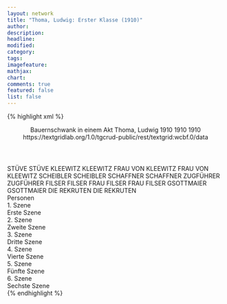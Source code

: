 ```yaml
---
layout: network
title: "Thoma, Ludwig: Erster Klasse (1910)"
author:
description:
headline:
modified:
category:
tags:
imagefeature:
mathjax:
chart:
comments: true
featured: false
list: false
---
```

{% highlight xml %}
<?xml-model href="http://raw.githubusercontent.com/DLiNa/project/master/rules/lina.rnc"?><?xml-model href="http://raw.githubusercontent.com/DLiNa/project/master/rules/lina.sch"?>
<play xmlns="http://lina.digital">
  <header>
    <title>Erster Klasse</title>
    <subtitle>Bauernschwank in einem Akt</subtitle>
    <genretitle/>
    <author>Thoma, Ludwig</author>
    <date type="print" when="1910">1910</date>
    <date type="premiere" when="1910">1910</date>
    <date type="written" when="1910">1910</date>
    <source>https://textgridlab.org/1.0/tgcrud-public/rest/textgrid:wcbf.0/data</source>
  </header>
  <personae>
    <character>
      <name>STÜVE</name>
      <alias xml:id="stüve">
        <name>STÜVE</name>
      </alias>
    </character>
    <character>
      <name>KLEEWITZ</name>
      <alias xml:id="kleewitz">
        <name>KLEEWITZ</name>
      </alias>
    </character>
    <character>
      <name>FRAU VON KLEEWITZ</name>
      <alias xml:id="frau_von_kleewitz">
        <name>FRAU VON KLEEWITZ</name>
      </alias>
    </character>
    <character>
      <name>SCHEIBLER</name>
      <alias xml:id="scheibler">
        <name>SCHEIBLER</name>
      </alias>
    </character>
    <character>
      <name>SCHAFFNER</name>
      <alias xml:id="schaffner">
        <name>SCHAFFNER</name>
      </alias>
    </character>
    <character>
      <name>ZUGFÜHRER</name>
      <alias xml:id="zugführer">
        <name>ZUGFÜHRER</name>
      </alias>
    </character>
    <character>
      <name>FILSER</name>
      <alias xml:id="filser">
        <name>FILSER</name>
      </alias>
    </character>
    <character>
      <name>FRAU FILSER</name>
      <alias xml:id="frau_filser">
        <name>FRAU FILSER</name>
      </alias>
    </character>
    <character>
      <name>GSOTTMAIER</name>
      <alias xml:id="gsottmaier">
        <name>GSOTTMAIER</name>
      </alias>
    </character>
    <character>
      <name>DIE REKRUTEN</name>
      <alias xml:id="die_rekruten">
        <name>DIE REKRUTEN</name>
      </alias>
    </character>
  </personae>
  <text>
    <div>
      <head>Personen</head>
    </div>
    <div>
      <head>1. Szene</head>
      <div>
        <head>Erste Szene</head>
        <sp who="#stüve">
          <amount n="13" unit="speech_acts"/>
          <amount n="420" unit="words"/>
          <amount n="7" unit="lines"/>
          <amount n="2511" unit="chars"/>
        </sp>
        <sp who="#kleewitz">
          <amount n="4" unit="speech_acts"/>
          <amount n="4" unit="words"/>
          <amount n="4" unit="lines"/>
          <amount n="13" unit="chars"/>
        </sp>
        <sp who="#frau_von_kleewitz">
          <amount n="3" unit="speech_acts"/>
          <amount n="12" unit="words"/>
          <amount n="3" unit="lines"/>
          <amount n="45" unit="chars"/>
        </sp>
        <sp who="#scheibler">
          <amount n="7" unit="speech_acts"/>
          <amount n="37" unit="words"/>
          <amount n="7" unit="lines"/>
          <amount n="236" unit="chars"/>
        </sp>
      </div>
    </div>
    <div>
      <head>2. Szene</head>
      <div>
        <head>Zweite Szene</head>
        <sp who="#schaffner">
          <amount n="8" unit="speech_acts"/>
          <amount n="39" unit="words"/>
          <amount n="8" unit="lines"/>
          <amount n="186" unit="chars"/>
        </sp>
        <sp who="#stüve">
          <amount n="9" unit="speech_acts"/>
          <amount n="135" unit="words"/>
          <amount n="7" unit="lines"/>
          <amount n="716" unit="chars"/>
        </sp>
        <sp who="#scheibler">
          <amount n="4" unit="speech_acts"/>
          <amount n="32" unit="words"/>
          <amount n="4" unit="lines"/>
          <amount n="182" unit="chars"/>
        </sp>
      </div>
    </div>
    <div>
      <head>3. Szene</head>
      <div>
        <head>Dritte Szene</head>
        <sp who="#zugführer">
          <amount n="21" unit="speech_acts"/>
          <amount n="347" unit="words"/>
          <amount n="14" unit="lines"/>
          <amount n="2095" unit="chars"/>
        </sp>
        <sp who="#stüve">
          <amount n="38" unit="speech_acts"/>
          <amount n="1529" unit="words"/>
          <amount n="15" unit="lines"/>
          <amount n="8739" unit="chars"/>
        </sp>
        <sp who="#scheibler">
          <amount n="30" unit="speech_acts"/>
          <amount n="210" unit="words"/>
          <amount n="27" unit="lines"/>
          <amount n="1176" unit="chars"/>
        </sp>
        <sp who="#kleewitz">
          <amount n="10" unit="speech_acts"/>
          <amount n="49" unit="words"/>
          <amount n="9" unit="lines"/>
          <amount n="270" unit="chars"/>
        </sp>
        <sp who="#frau_von_kleewitz">
          <amount n="8" unit="speech_acts"/>
          <amount n="38" unit="words"/>
          <amount n="8" unit="lines"/>
          <amount n="177" unit="chars"/>
        </sp>
        <sp who="#schaffner">
          <amount n="5" unit="speech_acts"/>
          <amount n="32" unit="words"/>
          <amount n="5" unit="lines"/>
          <amount n="157" unit="chars"/>
        </sp>
      </div>
    </div>
    <div>
      <head>4. Szene</head>
      <div>
        <head>Vierte Szene</head>
        <sp who="#filser">
          <amount n="79" unit="speech_acts"/>
          <amount n="1283" unit="words"/>
          <amount n="58" unit="lines"/>
          <amount n="6388" unit="chars"/>
        </sp>
        <sp who="#stüve">
          <amount n="49" unit="speech_acts"/>
          <amount n="455" unit="words"/>
          <amount n="44" unit="lines"/>
          <amount n="2591" unit="chars"/>
        </sp>
        <sp who="#frau_filser">
          <amount n="17" unit="speech_acts"/>
          <amount n="283" unit="words"/>
          <amount n="10" unit="lines"/>
          <amount n="1428" unit="chars"/>
        </sp>
        <sp who="#schaffner">
          <amount n="1" unit="speech_acts"/>
          <amount n="28" unit="words"/>
          <amount n="147" unit="chars"/>
        </sp>
        <sp who="#scheibler">
          <amount n="10" unit="speech_acts"/>
          <amount n="56" unit="words"/>
          <amount n="10" unit="lines"/>
          <amount n="321" unit="chars"/>
        </sp>
        <sp who="#kleewitz">
          <amount n="8" unit="speech_acts"/>
          <amount n="44" unit="words"/>
          <amount n="8" unit="lines"/>
          <amount n="226" unit="chars"/>
        </sp>
        <sp who="#frau_von_kleewitz">
          <amount n="4" unit="speech_acts"/>
          <amount n="9" unit="words"/>
          <amount n="4" unit="lines"/>
          <amount n="49" unit="chars"/>
        </sp>
      </div>
    </div>
    <div>
      <head>5. Szene</head>
      <div>
        <head>Fünfte Szene</head>
        <sp who="#filser">
          <amount n="83" unit="speech_acts"/>
          <amount n="897" unit="words"/>
          <amount n="71" unit="lines"/>
          <amount n="4719" unit="chars"/>
        </sp>
        <sp who="#gsottmaier">
          <amount n="84" unit="speech_acts"/>
          <amount n="858" unit="words"/>
          <amount n="75" unit="lines"/>
          <amount n="4377" unit="chars"/>
        </sp>
        <sp who="#scheibler">
          <amount n="19" unit="speech_acts"/>
          <amount n="143" unit="words"/>
          <amount n="19" unit="lines"/>
          <amount n="843" unit="chars"/>
        </sp>
        <sp who="#schaffner">
          <amount n="2" unit="speech_acts"/>
          <amount n="41" unit="words"/>
          <amount n="1" unit="lines"/>
          <amount n="211" unit="chars"/>
        </sp>
        <sp who="#stüve">
          <amount n="18" unit="speech_acts"/>
          <amount n="197" unit="words"/>
          <amount n="17" unit="lines"/>
          <amount n="1033" unit="chars"/>
        </sp>
        <sp who="#frau_von_kleewitz">
          <amount n="6" unit="speech_acts"/>
          <amount n="31" unit="words"/>
          <amount n="6" unit="lines"/>
          <amount n="180" unit="chars"/>
        </sp>
        <sp who="#kleewitz">
          <amount n="4" unit="speech_acts"/>
          <amount n="7" unit="words"/>
          <amount n="4" unit="lines"/>
          <amount n="25" unit="chars"/>
        </sp>
      </div>
    </div>
    <div>
      <head>6. Szene</head>
      <div>
        <head>Sechste Szene</head>
        <sp who="#schaffner">
          <amount n="2" unit="speech_acts"/>
          <amount n="3" unit="words"/>
          <amount n="2" unit="lines"/>
          <amount n="35" unit="chars"/>
        </sp>
        <sp who="#scheibler">
          <amount n="45" unit="speech_acts"/>
          <amount n="382" unit="words"/>
          <amount n="39" unit="lines"/>
          <amount n="2192" unit="chars"/>
        </sp>
        <sp who="#zugführer">
          <amount n="6" unit="speech_acts"/>
          <amount n="21" unit="words"/>
          <amount n="6" unit="lines"/>
          <amount n="137" unit="chars"/>
        </sp>
        <sp who="#filser">
          <amount n="45" unit="speech_acts"/>
          <amount n="652" unit="words"/>
          <amount n="34" unit="lines"/>
          <amount n="3339" unit="chars"/>
        </sp>
        <sp who="#stüve">
          <amount n="10" unit="speech_acts"/>
          <amount n="80" unit="words"/>
          <amount n="10" unit="lines"/>
          <amount n="478" unit="chars"/>
        </sp>
        <sp who="#gsottmaier">
          <amount n="22" unit="speech_acts"/>
          <amount n="237" unit="words"/>
          <amount n="19" unit="lines"/>
          <amount n="1200" unit="chars"/>
        </sp>
        <sp who="#frau_von_kleewitz">
          <amount n="2" unit="speech_acts"/>
          <amount n="4" unit="words"/>
          <amount n="2" unit="lines"/>
          <amount n="22" unit="chars"/>
        </sp>
        <sp who="#kleewitz">
          <amount n="2" unit="speech_acts"/>
          <amount n="2" unit="words"/>
          <amount n="2" unit="lines"/>
          <amount n="7" unit="chars"/>
        </sp>
        <sp who="#die_rekruten">
          <amount n="1" unit="speech_acts"/>
          <amount n="12" unit="words"/>
          <amount n="1" unit="lines"/>
          <amount n="65" unit="chars"/>
        </sp>
      </div>
    </div>
  </text>
</play>
{% endhighlight %}